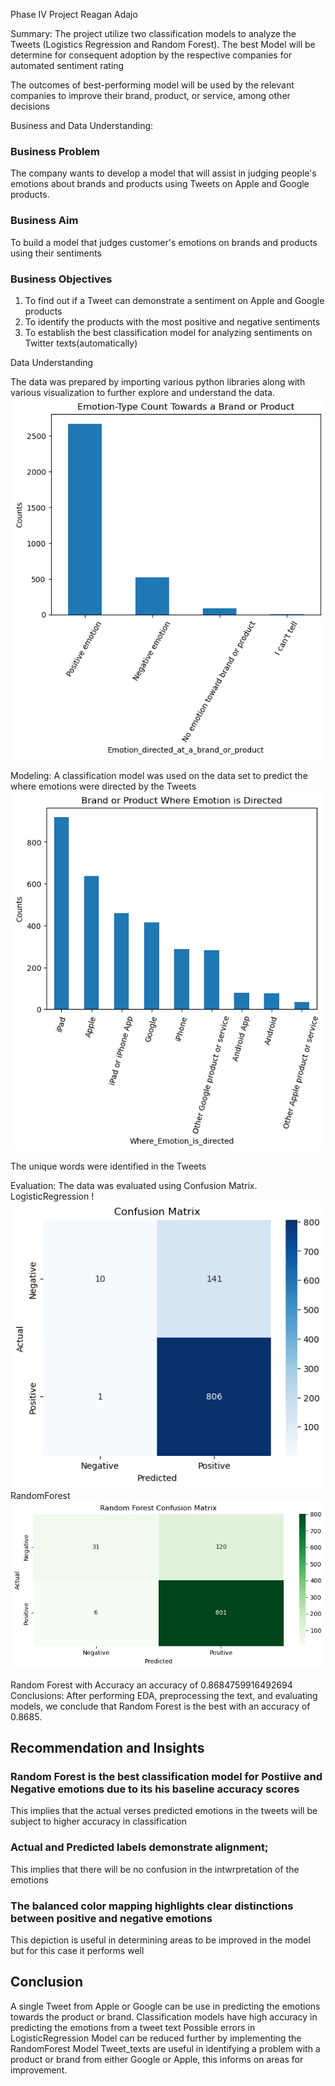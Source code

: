 Phase IV Project
Reagan Adajo

Summary:
The project utilize two classification models to analyze the Tweets (Logistics Regression and Random Forest). The best Model will be determine for consequent adoption by the respective companies for automated sentiment rating

The outcomes of best-performing model will be used by the relevant companies to improve their brand, product, or service, among other decisions

Business and Data Understanding:
### Business Problem
The company wants to develop a model that will assist in judging people's emotions about brands and products using Tweets on Apple and Google products. 
### Business Aim
To build a model that judges customer's emotions on brands and products using their sentiments
### Business Objectives
1. To find out if a Tweet can demonstrate a sentiment on Apple and Google products
2. To identify the products with the most positive and negative sentiments
3. To establish the best classification model for analyzing sentiments on Twitter texts(automatically)

Data Understanding

The data was prepared by importing various python libraries along with various visualization to further explore and understand the data.
![alt text](image-4.png)

Modeling: A classification model was used on the data set to predict the where emotions were directed by the Tweets
![alt text](image-7.png)

The unique words were identified in the Tweets

Evaluation: The data was evaluated using Confusion Matrix. 
LogisticRegression
!![alt text](image-5.png)
RandomForest
![alt text](image-6.png)

Random Forest with Accuracy an accuracy of 0.8684759916492694
Conclusions:
After performing EDA, preprocessing the text, and evaluating models, we conclude that Random Forest is the best with an accuracy 
of 0.8685.


## Recommendation and Insights
### Random Forest is the best classification model for Postiive and Negative emotions due to its his baseline accuracy scores
This implies that the actual verses predicted emotions in the tweets will be subject to higher accuracy in classification
### Actual and Predicted labels demonstrate alignment; 
This implies that there will be no confusion in the intwrpretation of the emotions
### The balanced color mapping highlights clear distinctions between positive and negative emotions
This depiction is useful in determining areas to be improved in the model but for this case it performs well

## Conclusion
 A single Tweet from Apple or Google can be use in predicting the emotions towards the product or brand. Classification models have high accuracy in predicting the emotions from a tweet text
 Possible errors in LogisticRegression Model can be reduced further by implementing the RandomForest Model
 Tweet_texts are useful in identifying a problem with a product or brand from either Google or Apple, this informs on areas for improvement.
